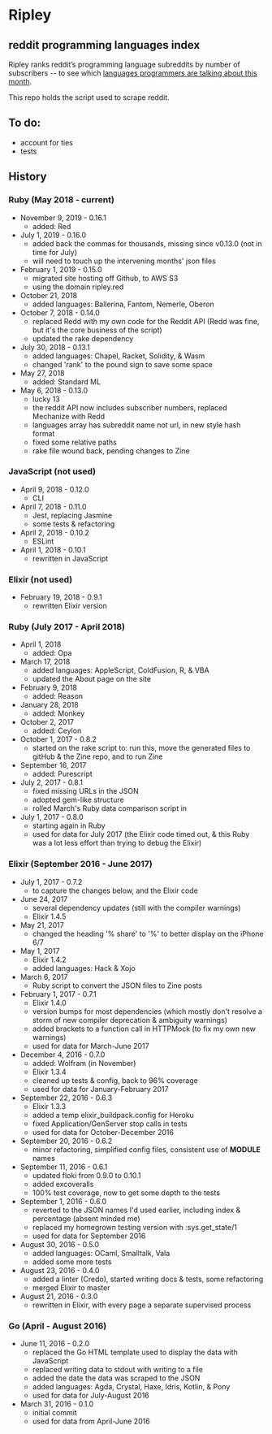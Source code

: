 # Ripley

## reddit programming languages index

Ripley ranks reddit’s programming language subreddits by number of subscribers -- to see which [languages programmers are talking about this month][site].

This repo holds the script used to scrape reddit.

## To do:

- account for ties
- tests

## History
### Ruby (May 2018 - current)
- November 9, 2019 - 0.16.1
    - added: Red
- July 1, 2019 - 0.16.0
    - added back the commas for thousands, missing since v0.13.0 (not in time for July)
    - will need to touch up the intervening months' json files
- February 1, 2019 - 0.15.0
    - migrated site hosting off Github, to AWS S3
    - using the domain ripley.red
- October 21, 2018
    - added languages: Ballerina, Fantom, Nemerle, Oberon
- October 7, 2018 - 0.14.0
    - replaced Redd with my own code for the Reddit API (Redd was fine, but it's the core business of the script)
    - updated the rake dependency
- July 30, 2018 - 0.13.1
    - added languages: Chapel, Racket, Solidity, & Wasm
    - changed 'rank' to the pound sign to save some space
- May 27, 2018
    - added: Standard ML
- May 6, 2018 - 0.13.0
    - lucky 13
    - the reddit API now includes subscriber numbers, replaced Mechanize with Redd
    - languages array has subreddit name not url, in new style hash format
    - fixed some relative paths
    - rake file wound back, pending changes to Zine

### JavaScript (not used)
- April 9, 2018 - 0.12.0
    - CLI
- April 7, 2018 - 0.11.0
    - Jest, replacing Jasmine
    - some tests & refactoring
- April 2, 2018 - 0.10.2
    - ESLint
- April 1, 2018 - 0.10.1
    - rewritten in JavaScript

### Elixir (not used)
- February 19, 2018 - 0.9.1
    - rewritten Elixir version

### Ruby (July 2017 - April 2018)
- April 1, 2018
    - added: Opa
- March 17, 2018
    - added languages: AppleScript, ColdFusion, R, & VBA
    - updated the About page on the site
- February 9, 2018
    - added: Reason
- January 28, 2018
    - added: Monkey
- October 2, 2017
    - added: Ceylon
- October 1, 2017 - 0.8.2
    - started on the rake script to: run this, move the generated files to gitHub & the Zine repo, and to run Zine
- September 16, 2017
    - added: Purescript
- July 2, 2017 - 0.8.1
    - fixed missing URLs in the JSON
    - adopted gem-like structure
    - rolled March's Ruby data comparison script in
- July 1, 2017 - 0.8.0
    - starting again in Ruby
    - used for data for July 2017 (the Elixir code timed out, & this Ruby was a lot less effort than trying to debug the Elixir)

### Elixir (September 2016 - June 2017)

- July 1, 2017 - 0.7.2
    - to capture the changes below, and the Elixir code
- June 24, 2017
    - several dependency updates (still with the compiler warnings)
    - Elixir 1.4.5
- May 21, 2017
    - changed the heading '% share' to '%' to better display on the iPhone 6/7
- May 1, 2017
    - Elixir 1.4.2
    - added languages: Hack & Xojo
- March 6, 2017
    - Ruby script to convert the JSON files to Zine posts
- February 1, 2017 - 0.7.1
    - Elixir 1.4.0
    - version bumps for most dependencies (which mostly don't resolve a storm of new compiler deprecation & ambiguity warnings)
    - added brackets to a function call in HTTPMock (to fix my own new warnings)
    - used for data for March-June 2017
- December 4, 2016 - 0.7.0
    - added: Wolfram (in November)
    - Elixir 1.3.4
    - cleaned up tests & config, back to 96% coverage
    - used for data for January-February 2017
- September 22, 2016 - 0.6.3
    - Elixir 1.3.3
    - added a temp elixir_buildpack.config for Heroku
    - fixed Application/GenServer stop calls in tests
    - used for data for October-December 2016
- September 20, 2016 - 0.6.2
    - minor refactoring, simplified config files, consistent use of __MODULE__ names
- September 11, 2016 - 0.6.1
    - updated floki from 0.9.0 to 0.10.1
    - added excoveralls
    - 100% test coverage, now to get some depth to the tests
- September 1, 2016 - 0.6.0
    - reverted to the JSON names I'd used earlier, including index & percentage (absent minded me)
    - replaced my homegrown testing version with :sys.get_state/1
    - used for data for September 2016
- August 30, 2016 - 0.5.0
    - added languages: OCaml, Smalltalk, Vala
    - added some more tests
- August 23, 2016 - 0.4.0
    - added a linter (Credo), started writing docs & tests, some refactoring
    - merged Elixir to master
- August 21, 2016 - 0.3.0
    - rewritten in Elixir, with every page a separate supervised process

### Go (April - August 2016)

- June 11, 2016 - 0.2.0
    - replaced the Go HTML template used to display the data with JavaScript
    - replaced writing data to stdout with writing to a file
    - added the date the data was scraped to the JSON
    - added languages: Agda, Crystal, Haxe, Idris, Kotlin, & Pony
    - used for data for July-August 2016
- March 31, 2016 - 0.1.0
    - initial commit
    - used for data from April-June 2016

[site]: https://ripley.red/
[exsite]: http://mikekreuzer.github.io/Ripley/

